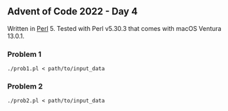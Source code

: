 ## Advent of Code 2022 - Day 4

Written in [Perl](https://www.perl.org/) 5. Tested with Perl v5.30.3 that comes with macOS Ventura 13.0.1.

### Problem 1

`./prob1.pl < path/to/input_data`

### Problem 2

`./prob2.pl < path/to/input_data`
